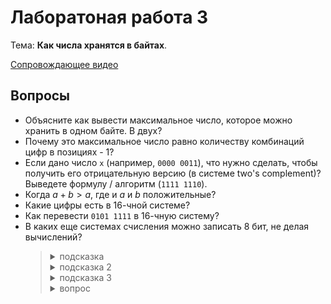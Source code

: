 # Лаборатоная работа 3

Тема: **Как числа хранятся в байтах**.

[Сопровождающее видео](https://www.youtube.com/watch?v=yLDtNDtAvUE&list=PL4sUOB8DjVlWUcSaCu0xPcK7rYeRwGpl7&index=3)

## Вопросы

- Объясните как вывести максимальное число, которое можно хранить в одном байте. В двух?
- Почему это максимальное число равно количеству комбинаций цифр в позициях - 1?
- Если дано число `x` (например, `0000 0011`), что нужно сделать, чтобы получить его отрицательную версию
  (в системе two's complement)? Выведете формулу / алгоритм (`1111 1110`).
- Когда $`a + b > a`$, где и $`a`$ и $`b`$ положительные?
- Какие цифры есть в 16-чной системе?
- Как перевести `0101 1111` в 16-чную систему?
- В каких еще системах счисления можно записать 8 бит, не делая вычислений?
  > <details>
  > <summary>подсказка</summary>
  >
  > Группы бит по X = одна цифра в той системе.
  > </details>
  >
  > <details>
  > <summary>подсказка 2</summary>
  >
  > В 16-чной системе счисления, X = 4.
  > </details>
  >
  > <details>
  > <summary>подсказка 3</summary>
  >
  > Группируя по 2 бита за раз, получим `01 01 11 11`.
  > Каждое из этих значений можно записать одним символом в системе счисления,
  > где количество цифр = количество чисел в 2 битах.
  > В 2 битах могут быть 4 числа (`00`, `01`, `10`, `11`).
  > То есть, можем использовать 4-чную систему: `01 01 11 11 -> 1 1 3 3 -> 1133`)
  > </details>
  >
  > <details>
  > <summary>вопрос</summary>
  >
  > Почему система должная быть степенью двойки?
  > </details>

